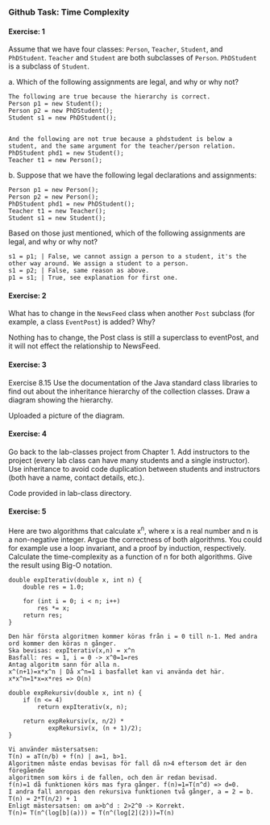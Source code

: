 ### Github Task: Time Complexity

#### Exercise: 1
Assume that we have four classes: `Person`, `Teacher`, `Student`, and `PhDStudent`. `Teacher` and `Student` are both subclasses of `Person`. `PhDStudent` is a subclass of `Student`.

a. Which of the following assignments are legal, and why or why not?

    The following are true because the hierarchy is correct.
    Person p1 = new Student();
    Person p2 = new PhDStudent();
    Student s1 = new PhDStudent();
    
    
    And the following are not true because a phdstudent is below a student, and the same argument for the teacher/person relation.
    PhDStudent phd1 = new Student();
    Teacher t1 = new Person();

b. Suppose that we have the following legal declarations and assignments:

    Person p1 = new Person();
    Person p2 = new Person();
    PhDStudent phd1 = new PhDStudent();
    Teacher t1 = new Teacher();
    Student s1 = new Student();

Based on those just mentioned, which of the following assignments are legal, and why or why not?

    s1 = p1; | False, we cannot assign a person to a student, it's the other way around. We assign a student to a person.
    s1 = p2; | False, same reason as above.
    p1 = s1; | True, see explanation for first one.

#### Exercise: 2
What has to change in the `NewsFeed` class when another `Post` subclass (for example, a class `EventPost`) is added? Why?

Nothing has to change, the Post class is still a superclass to eventPost, and it will not effect the relationship to NewsFeed.

#### Exercise: 3
Exercise 8.15 Use the documentation of the Java standard class libraries to find out about the inheritance hierarchy of the collection classes. Draw a diagram showing the hierarchy.

Uploaded a picture of the diagram.

#### Exercise: 4
Go back to the lab-classes project from Chapter 1. Add instructors to the project (every lab class can have many students and a single instructor). Use inheritance to avoid code duplication between students and instructors (both have a name, contact details, etc.).

Code provided in lab-class directory.

#### Exercise: 5
Here are two algorithms that calculate x<sup>n</sup>, where x is a real number and n is a non-negative integer.
Argue the correctness of both algorithms. You could for example use a loop invariant, and a proof by induction, respectively.
Calculate the time-complexity as a function of n for both algorithms. Give the result using Big-O notation.

    double expIterativ(double x, int n) {
        double res = 1.0;

        for (int i = 0; i < n; i++)
            res *= x;
        return res;
    }

    Den här första algoritmen kommer köras från i = 0 till n-1. Med andra ord kommer den köras n gånger.
    Ska bevisas: expIterativ(x,n) = x^n
    Basfall: res = 1, i = 0 -> x^0=1=res
    Antag algoritm sann för alla n.
    x^(n+1)=x*x^n | Då x^n=1 i basfallet kan vi använda det här.
    x*x^n=1*x=x*res => O(n)

    double expRekursiv(double x, int n) {
        if (n <= 4)
            return expIterativ(x, n);

        return expRekursiv(x, n/2) *
               expRekursiv(x, (n + 1)/2);
    }
    
    Vi använder mästersatsen:
    T(n) = aT(n/b) + f(n) | a=1, b>1.
    Algoritmen måste endas bevisas för fall då n>4 eftersom det är den föregående 
    algoritmen som körs i de fallen, och den är redan bevisad.
    f(n)=1 då funktionen körs mas fyra gånger. f(n)=1=T(n^d) => d=0.
    I andra fall anropas den rekursiva funktionen två gånger, a = 2 = b.
    T(n) = 2*T(n/2) + 1
    Enligt mästersatsen: om a>b^d : 2>2^0 -> Korrekt.
    T(n)= T(n^(log[b](a))) = T(n^(log[2](2)))=T(n)
    

